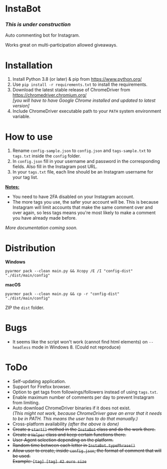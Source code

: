 # InstaBot

### *This is under construction*

Auto commenting bot for Instagram.

Works great on multi-participation allowed giveaways.

# Installation
1. Install Python 3.8 (or later) & pip from https://www.python.org/
2. Use `pip install -r requirements.txt` to install the requirements.
3. Download the latest stable release of ChromeDriver from https://chromedriver.chromium.org/<br>*[you will have to have Google Chrome installed and updated to latest version]*
4. Include ChromeDriver executable path to your `PATH` system environment variable.

# How to use
1. Rename `config-sample.json` to `config.json` and `tags-sample.txt` to `tags.txt` inside the `config` folder.
2. In `config.json` fill in your username and password in the corresponding fields. Also fill in the Instagram post URL.<br>
3. In your `tags.txt` file, each line should be an Instagram username for your tag list.

<u><b>Notes:</b></u>
* You need to have 2FA disabled on your Instagram account.
* The more tags you use, the safer your account will be.
This is because Instagram will limit accounts that make the same comment over and over again,
so less tags means you're most likely to make a comment you have already made before.

*More documentation coming soon.*

# Distribution
**Windows**
```
pyarmor pack --clean main.py && Xcopy /E /I "config-dist" "./dist/main/config"
```

**macOS**
```
pyarmor pack --clean main.py && cp -r "config-dist" "./dist/main/config"
```

ZIP the `dist` folder.

# Bugs
* It seems like the script won't work (cannot find html elements) on `--headless` mode in Windows 8. (Could not reproduce)

# ToDo
* Self-updating application.
* Support for Firefox browser.
* Option to get tags from followings/followers instead of using `tags.txt`.
* Enable maximum number of comments per day to prevent Instagram from limiting.
* Auto download ChromeDriver binaries if it does not exist.<br>
<i>(This might not work, because ChromeDriver gave an error that it needs to be in PATH. This means the user has to do that manually.)</i>
* Cross-platform availability <i>(after the above is done)</i>
* <s>Create a `start()` method in the `InstaBot` class and do the work there.</s>
* <s>Create a `Helper` class and keep certain functions there.</s>
* <s>User-Agent selection depending on the platform.</s>
* <s>Random time between each letter in `InstaBot.typePhrase()`</s>
* <s>Allow user to create, inside `config.json`, the format of comment that will be used.<br>
Example: `[tag] [tag] 42 euro size`</s>
